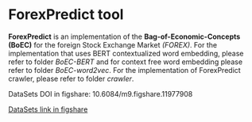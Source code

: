 # ForexPredict tool
**ForexPredict** is an implementation of the **Bag-of-Economic-Concepts (BoEC)** for the foreign Stock Exchange Market _(FOREX)_. For the implementation that uses BERT contextualized word embedding, please refer to folder _BoEC-BERT_ and for context free word embedding please refer to folder _BoEC-word2vec_. For the implementation of ForexPredict crawler, please refer to folder _crawler_.

DataSets DOI in figshare: 10.6084/m9.figshare.11977908

[DataSets link in figshare](https://figshare.com/s/4c68510e15c67b9d0b05)
